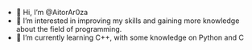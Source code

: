 - 👋 Hi, I’m @AitorAr0za
- 👀 I’m interested in improving my skills and gaining more knowledge about the field of programming.
- 🌱 I’m currently learning C++, with some knowledge on Python and C
